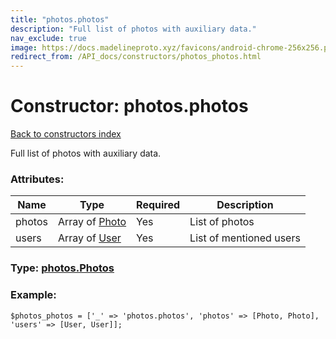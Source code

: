 ```yaml
---
title: "photos.photos"
description: "Full list of photos with auxiliary data."
nav_exclude: true
image: https://docs.madelineproto.xyz/favicons/android-chrome-256x256.png
redirect_from: /API_docs/constructors/photos_photos.html
---
```

# Constructor: photos.photos  
[Back to constructors index](/API_docs/constructors/index.html)



Full list of photos with auxiliary data.

### Attributes:

| Name     |    Type       | Required | Description |
|----------|---------------|----------|-------------|
|photos|Array of [Photo](/API_docs/types/Photo.html) | Yes|List of photos|
|users|Array of [User](/API_docs/types/User.html) | Yes|List of mentioned users|



### Type: [photos.Photos](/API_docs/types/photos.Photos.html)


### Example:

```
$photos_photos = ['_' => 'photos.photos', 'photos' => [Photo, Photo], 'users' => [User, User]];
```  
